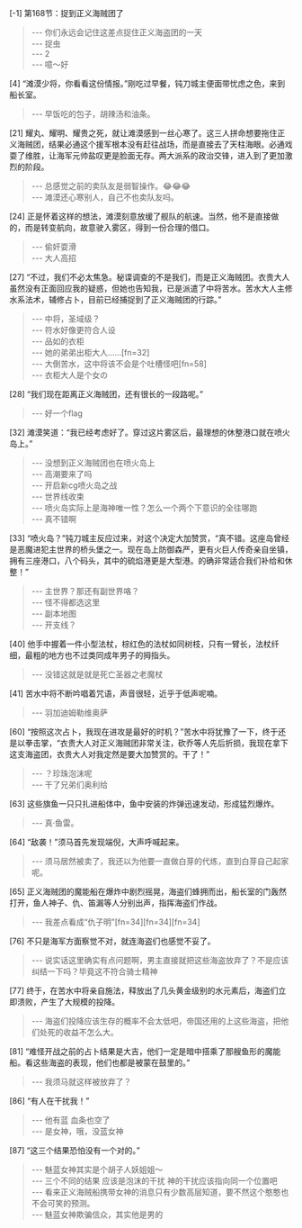 
[-1] 第168节：捉到正义海贼团了
>--- 你们永远会记住这差点捉住正义海盗团的一天<br>
>--- 捉虫<br>
>--- 2<br>
>--- 噫～好<br>

[4] “滩漠少将，你看看这份情报。”刚吃过早餐，钝刀城主便面带忧虑之色，来到船长室。
>--- 早饭吃的包子，胡辣汤和油条。<br>

[21] 耀丸、耀明、耀贵之死，就让滩漠感到一丝心寒了。这三人拼命想要拖住正义海贼团，结果必通这个援军根本没有赶往战场，而是直接去了天柱海眼。必通戏耍了维胜，让海军元帅盐叹更是脸面无存。两大派系的政治交锋，进入到了更加激烈的阶段。
>--- 总感觉之前的卖队友是弱智操作。😂😂😂<br>
>--- 滩漠还心寒别人，自己不也卖队友吗。<br>

[24] 正是怀着这样的想法，滩漠刻意放缓了舰队的航速。当然，他不是直接做的，而是转变航向，故意驶入雾区，得到一份合理的借口。
>--- 偷奸耍滑<br>
>--- 大人高招<br>

[27] “不过，我们不必太焦急。秘谍调查的不是我们，而是正义海贼团。衣贵大人虽然没有正面回应我的疑惑，但她也告知我，已是派遣了中将苦水。苦水大人主修水系法术，辅修占卜，目前已经捕捉到了正义海贼团的行踪。”
>--- 中将，圣域级？<br>
>--- 符水好像更符合人设<br>
>--- 品如的衣柜<br>
>--- 她的弟弟出柜大人……[fn=32]<br>
>--- 大倒苦水，这中将该不会是个吐槽怪吧[fn=58]<br>
>--- 衣柜大人是个女の<br>

[28] “我们现在距离正义海贼团，还有很长的一段路呢。”
>--- 好一个flag<br>

[32] 滩漠笑道：“我已经考虑好了。穿过这片雾区后，最理想的休整港口就在喷火岛上。”
>--- 没想到正义海贼团也在喷火岛上<br>
>--- 高潮要来了吗<br>
>--- 开启新cg喷火岛之战<br>
>--- 世界线收束<br>
>--- 喷火岛实际上是海神唯一性？怎么一个两个下意识的全往哪跑<br>
>--- 真不错啊<br>

[33] “喷火岛？”钝刀城主反应过来，对这个决定大加赞赏，“真不错。这座岛曾经是恶魔进犯主世界的桥头堡之一。现在岛上防御森严，更有火巨人传奇亲自坐镇，拥有三座港口，八个码头，其中的硫焰港更是大型港。的确非常适合我们补给和休整！”
>--- 主世界？那还有副世界咯？<br>
>--- 怪不得都选这里<br>
>--- 副本地图<br>
>--- 开支线？<br>

[40] 他手中握着一件小型法杖，棕红色的法杖如同树枝，只有一臂长，法杖纤细，最粗的地方也不过类同成年男子的拇指头。
>--- 没错这就是就是死亡圣器之老魔杖<br>

[41] 苦水中将不断吟唱着咒语，声音很轻，近乎于低声呢喃。
>--- 羽加迪姆勒维奥萨<br>

[60] “按照这次占卜，我现在进攻是最好的时机？”苦水中将犹豫了一下，终于还是以拳击掌，“衣贵大人对正义海贼团非常关注，砍乔等人先后折损，我现在拿下这支海盗团，衣贵大人对我定然是要大加赞赏的。干了！”
>--- ？珍珠泡沫呢<br>
>--- 干了兄弟们奥利给<br>

[63] 这些旗鱼一只只扎进船体中，鱼中安装的炸弹迅速发动，形成猛烈爆炸。
>--- 真·鱼雷。<br>

[64] “敌袭！”须马首先发现端倪，大声呼喊起来。
>--- 须马居然被卖了，我还以为他要一直做白芽的代练，直到白芽自己起家呢。<br>

[65] 正义海贼团的魔能船在爆炸中剧烈摇晃，海盗们蜂拥而出，船长室的门轰然打开，鱼人神子、仇、笛漏等人分别出声，指挥海盗们作战。
>--- 我差点看成“仇子明”[fn=34][fn=34][fn=34]<br>

[76] 不只是海军方面察觉不对，就连海盗们也感觉不妥了。
>--- 说实话这里确实有点问题啊，男主直接就把这些海盗放弃了？不是应该纠结一下吗？毕竟这不符合骑士精神<br>

[77] 终于，在苦水中将亲自施法，释放出了几头黄金级别的水元素后，海盗们立即溃败，产生了大规模的投降。
>--- 海盗们投降应该生存的概率不会太低吧，帝国还用的上这些海盗，把他们处死的收益不怎么大。<br>

[81] “难怪开战之前的占卜结果是大吉，他们一定是暗中搭乘了那艘鱼形的魔能船。看这些海盗的表现，他们也都是被蒙在鼓里的。”
>--- 我须马就这样被放弃了？<br>

[86] “有人在干扰我！”
>--- 他有蓝   血条也空了<br>
>--- 是女神，哦，没蓝女神<br>

[87] “这三个结果恐怕没有一个对的。”
>--- 魅蓝女神其实是个胡子人妖姐姐～<br>
>--- 三个不同的结果 应该是泡沫的干扰 神的干扰应该指向同一个位置吧<br>
>--- 看来正义海贼船携带女神的消息只有少数高层知道，要不然这个憨憨也不会可笑的预测。<br>
>--- 魅蓝女神欺骗信众，其实他是男的<br>
